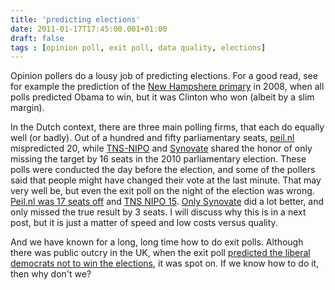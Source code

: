 ```yaml
---
title: 'predicting elections'
date: 2011-01-17T17:45:00.001+01:00
draft: false
tags : [opinion poll, exit poll, data quality, elections]
---
```


Opinion pollers do a lousy job of predicting elections. For a good read, see for example the prediction of the [New Hampshere primary](http://en.wikipedia.org/wiki/New_Hampshire_Democratic_primary,_2008) in 2008, when all polls predicted Obama to win, but it was Clinton who won (albeit by a slim margin).  
  
In the Dutch context, there are three main polling firms, that each do equally well (or badly). Out of a hundred and fifty parliamentary seats, [peil.nl](http://www.blogger.com/www.peil.nl) mispredicted 20, while [TNS-NIPO](http://www.tns-nipo.com/pages/nieuws-pers-politiek-tk2010.asp) and [Synovate](http://www.synovate.nl/content.asp?targetid=621) shared the honor of only missing the target by 16 seats in the 2010 parliamentary election. These polls were conducted the day before the election, and some of the pollers said that people might have changed their vote at the last minute. That may very well be, but even the exit poll on the night of the election was wrong. [Peil.nl was 17 seats off](http://en.wikipedia.org/wiki/Dutch_general_election,_2010) and [TNS NIPO 15](http://en.wikipedia.org/wiki/Dutch_general_election,_2010). [Only Synovate](http://en.wikipedia.org/wiki/Dutch_general_election,_2010) did a lot better, and only missed the true result by 3 seats. I will discuss why this is in a next post, but it is just a matter of speed and low costs versus quality.  
  
And we have known for a long, long time how to do exit polls. Although there was public outcry in the UK, when the exit poll [predicted the liberal democrats not to win the elections](http://news.bbc.co.uk/2/hi/uk_news/politics/election_2010/8666266.stm), it was spot on. If we know how to do it, then why don't we?